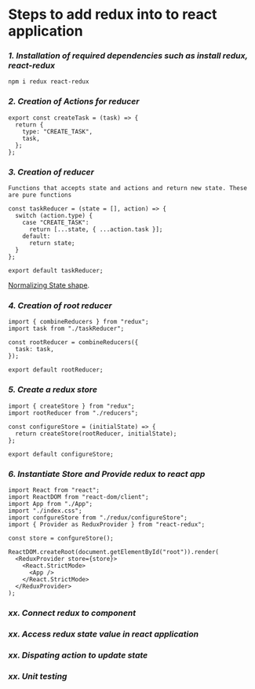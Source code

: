# Steps to add redux into to react application

### _1. Installation of required dependencies such as install redux, react-redux_

`npm i redux react-redux`

### _2. Creation of Actions for reducer_

```
export const createTask = (task) => {
  return {
    type: "CREATE_TASK",
    task,
  };
};
```

### _3. Creation of reducer_

`Functions that accepts state and actions and return new state. These are pure functions`

```
const taskReducer = (state = [], action) => {
  switch (action.type) {
    case "CREATE_TASK":
      return [...state, { ...action.task }];
    default:
      return state;
  }
};

export default taskReducer;
```

[Normalizing State shape](https://redux.js.org/usage/structuring-reducers/normalizing-state-shape).

### _4. Creation of root reducer_

```
import { combineReducers } from "redux";
import task from "./taskReducer";

const rootReducer = combineReducers({
  task: task,
});

export default rootReducer;
```

### _5. Create a redux store_

```
import { createStore } from "redux";
import rootReducer from "./reducers";

const configureStore = (initialState) => {
  return createStore(rootReducer, initialState);
};

export default configureStore;
```

### _6. Instantiate Store and Provide redux to react app_

```
import React from "react";
import ReactDOM from "react-dom/client";
import App from "./App";
import "./index.css";
import confgureStore from "./redux/configureStore";
import { Provider as ReduxProvider } from "react-redux";

const store = confgureStore();

ReactDOM.createRoot(document.getElementById("root")).render(
  <ReduxProvider store={store}>
    <React.StrictMode>
      <App />
    </React.StrictMode>
  </ReduxProvider>
);

```

### _xx. Connect redux to component_

### _xx. Access redux state value in react application_

### _xx. Dispating action to update state_

### _xx. Unit testing_
